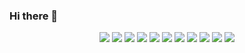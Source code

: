### Hi there 👋

<div align="center">
  <img src="https://img.shields.io/badge/Java-ED8B00?style=for-the-badge&logo=java&logoColor=white" />
  <img src="https://img.shields.io/badge/C%23-239120?style=for-the-badge&logo=c-sharp&logoColor=white" />
  <img src="https://img.shields.io/badge/Lua-2C2D72?style=for-the-badge&logo=lua&logoColor=white" />
  <img src="https://img.shields.io/badge/Spring-6DB33F?style=for-the-badge&logo=spring&logoColor=white" />
  <img src="https://img.shields.io/badge/Quarkus-4695EB?style=for-the-badge&logo=quarkus&logoColor=white" />
  <img src="https://img.shields.io/badge/GraphQL-E10098?style=for-the-badge&logo=graphql&logoColor=white" />
  <img src="https://img.shields.io/badge/PostgreSQL-316192?style=for-the-badge&logo=postgresql&logoColor=white" />
  <img src="https://img.shields.io/badge/DynamoDB-4053D6?style=for-the-badge&logo=amazon-dynamodb&logoColor=white" />
  <img src="https://img.shields.io/badge/Docker-2496ED?style=for-the-badge&logo=docker&logoColor=white" />
  <img src="https://img.shields.io/badge/Git-F05032?style=for-the-badge&logo=git&logoColor=white" />
  <img src="https://img.shields.io/badge/macOS-000000?style=for-the-badge&logo=apple&logoColor=white" />
</div>

<!--
### In progress
1. Transactions
2. Docker
3. Quakus
  - https://github.com/Iskamele/quarkus-1-start
3. CriteriaBuilder & CriteriaQuery
4. Mockito

### TODO
1. GraphQL
  - https://www.youtube.com/watch?v=Y0lDGjwRYKw&list=PL4cUxeGkcC9iK6Qhn-QLcXCXPQUov1U7f
  - https://graphql.org/learn
2. Hasura
3. DynamoDB
4. MongoDB
5. REST API
6. JWT
7. Keycloak

### To read
1. https://quarkus.io/guides/cdi
2. https://quarkus.io/guides/cdi-reference
3. https://quarkus.io/guides/smallrye-graphql
4. https://quarkus.io/guides/cli-tooling
5. https://quarkus.io/guides/getting-started#development-mode
6. https://www.atlassian.com/ru/git/tutorials/saving-changes/git-stash
7. https://www.jetbrains.com/help/idea/2024.1/undo-changes.html#revert-last-commit
8. https://www.toptal.com/java/a-guide-to-everyday-mockito
-->
<!--
**Iskamele/iskamele** is a ✨ _special_ ✨ repository because its `README.md` (this file) appears on your GitHub profile.

Here are some ideas to get you started:

- 🔭 I’m currently working on ...
- 🌱 I’m currently learning ...
- 👯 I’m looking to collaborate on ...
- 🤔 I’m looking for help with ...
- 💬 Ask me about ...
- 📫 How to reach me: ...
- 😄 Pronouns: ...
- ⚡ Fun fact: ...
-->
